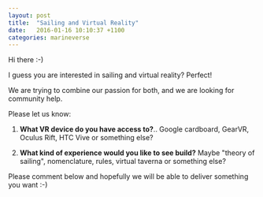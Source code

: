 ```yaml
---
layout: post
title:  "Sailing and Virtual Reality"
date:   2016-01-16 10:10:37 +1100
categories: marineverse
---
```


Hi there :-)

I guess you are interested in sailing and virtual reality? Perfect!

We are trying to combine our passion for both, and we are looking for community help.

Please let us know:

1. **What VR device do you have access to?**.. Google cardboard, GearVR, Oculus Rift, HTC Vive or something else?

1. **What kind of experience would you like to see build?** Maybe "theory of sailing", nomenclature, rules, virtual taverna or something else?

Please comment below and hopefully we will be able to deliver something you want :-)
